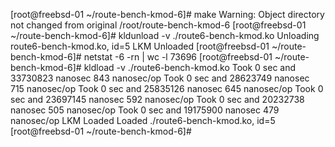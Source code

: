 [root@freebsd-01 ~/route-bench-kmod-6]# make
Warning: Object directory not changed from original /root/route-bench-kmod-6
[root@freebsd-01 ~/route-bench-kmod-6]# kldunload -v ./route6-bench-kmod.ko
Unloading route6-bench-kmod.ko, id=5
LKM Unloaded
[root@freebsd-01 ~/route-bench-kmod-6]# netstat -6 -rn | wc -l
   73696
[root@freebsd-01 ~/route-bench-kmod-6]# kldload -v ./route6-bench-kmod.ko
Took 0 sec and 33730823 nanosec
843 nanosec/op
Took 0 sec and 28623749 nanosec
715 nanosec/op
Took 0 sec and 25835126 nanosec
645 nanosec/op
Took 0 sec and 23697145 nanosec
592 nanosec/op
Took 0 sec and 20232738 nanosec
505 nanosec/op
Took 0 sec and 19175900 nanosec
479 nanosec/op
LKM Loaded
Loaded ./route6-bench-kmod.ko, id=5
[root@freebsd-01 ~/route-bench-kmod-6]#


